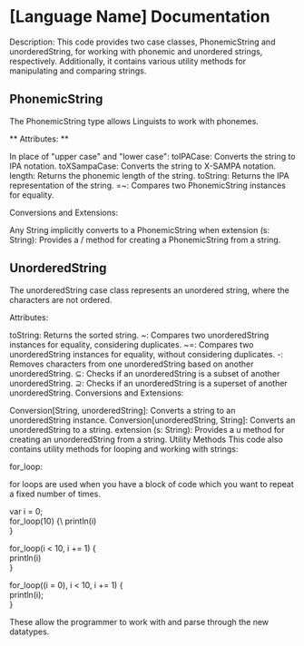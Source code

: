 # [Language Name] Documentation

Description: This code provides two case classes, PhonemicString and unorderedString, for working with phonemic and unordered strings, respectively. Additionally, it contains various utility methods for manipulating and comparing strings.

## PhonemicString

The PhonemicString type allows Linguists to work with phonemes.

** Attributes: **

In place of "upper case" and "lower case":
toIPACase: Converts the string to IPA notation.
toXSampaCase: Converts the string to X-SAMPA notation.
length: Returns the phonemic length of the string.
toString: Returns the IPA representation of the string.
=~: Compares two PhonemicString instances for equality.

Conversions and Extensions:

Any String implicitly converts to a PhonemicString when 
extension (s: String): Provides a / method for creating a PhonemicString from a string.


## UnorderedString

The unorderedString case class represents an unordered string, where the characters are not ordered.

Attributes:

toString: Returns the sorted string.
~: Compares two unorderedString instances for equality, considering duplicates.
~=: Compares two unorderedString instances for equality, without considering duplicates.
-: Removes characters from one unorderedString based on another unorderedString.
⊆: Checks if an unorderedString is a subset of another unorderedString.
⊇: Checks if an unorderedString is a superset of another unorderedString.
Conversions and Extensions:

Conversion[String, unorderedString]: Converts a string to an unorderedString instance.
Conversion[unorderedString, String]: Converts an unorderedString to a string.
extension (s: String): Provides a u method for creating an unorderedString from a string.
Utility Methods
This code also contains utility methods for looping and working with strings:

for_loop:

for loops are used when you have a block of code which you want to repeat a fixed number of times.

var i = 0;\
for_loop(10) {\ 
  println(i)\
}

for_loop(i < 10, i += 1) {\
  println(i)\
}

for_loop((i = 0), i < 10, i += 1) {\
  println(i);\
}

These allow the programmer to work with and parse through the new datatypes.
